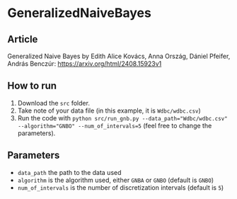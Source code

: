 # GeneralizedNaiveBayes

## Article

Generalized Naive Bayes by Edith Alice Kovács, Anna Ország, Dániel Pfeifer, András Benczúr:
https://arxiv.org/html/2408.15923v1

## How to run

1. Download the `src` folder.
2. Take note of your data file (in this example, it is `Wdbc/wdbc.csv`)
3. Run the code with `python src/run_gnb.py --data_path="Wdbc/wdbc.csv" --algorithm="GNBO" --num_of_intervals=5` (feel free to change the parameters).

## Parameters

- `data_path` the path to the data used
- `algorithm` is the algorithm used, either `GNBA` or `GNBO` (default is `GNBO`)
- `num_of_intervals` is the number of discretization intervals (default is `5`)
